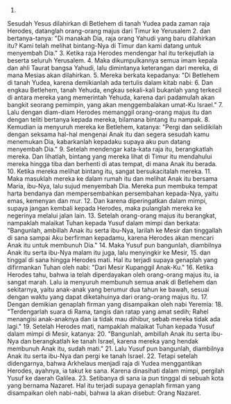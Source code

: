 1.
Sesudah Yesus dilahirkan di Betlehem di tanah Yudea pada zaman raja Herodes, datanglah orang-orang majus dari Timur ke Yerusalem
2.
dan bertanya-tanya: "Di manakah Dia, raja orang Yahudi yang baru dilahirkan itu? Kami telah melihat bintang-Nya di Timur dan kami datang untuk menyembah Dia."
3.
Ketika raja Herodes mendengar hal itu terkejutlah ia beserta seluruh Yerusalem.
4.
Maka dikumpulkannya semua imam kepala dan ahli Taurat bangsa Yahudi, lalu dimintanya keterangan dari mereka, di mana Mesias akan dilahirkan.
5.
Mereka berkata kepadanya: "Di Betlehem di tanah Yudea, karena demikianlah ada tertulis dalam kitab nabi:
6.
Dan engkau Betlehem, tanah Yehuda, engkau sekali-kali bukanlah yang terkecil di antara mereka yang memerintah Yehuda, karena dari padamulah akan bangkit seorang pemimpin, yang akan menggembalakan umat-Ku Israel."
7.
Lalu dengan diam-diam Herodes memanggil orang-orang majus itu dan dengan teliti bertanya kepada mereka, bilamana bintang itu nampak.
8.
Kemudian ia menyuruh mereka ke Betlehem, katanya: "Pergi dan selidikilah dengan seksama hal-hal mengenai Anak itu dan segera sesudah kamu menemukan Dia, kabarkanlah kepadaku supaya aku pun datang menyembah Dia."
9.
Setelah mendengar kata-kata raja itu, berangkatlah mereka. Dan lihatlah, bintang yang mereka lihat di Timur itu mendahului mereka hingga tiba dan berhenti di atas tempat, di mana Anak itu berada.
10.
Ketika mereka melihat bintang itu, sangat bersukacitalah mereka.
11.
Maka masuklah mereka ke dalam rumah itu dan melihat Anak itu bersama Maria, ibu-Nya, lalu sujud menyembah Dia. Mereka pun membuka tempat harta bendanya dan mempersembahkan persembahan kepada-Nya, yaitu emas, kemenyan dan mur.
12.
Dan karena diperingatkan dalam mimpi, supaya jangan kembali kepada Herodes, maka pulanglah mereka ke negerinya melalui jalan lain.
13.
Setelah orang-orang majus itu berangkat, nampaklah malaikat Tuhan kepada Yusuf dalam mimpi dan berkata: "Bangunlah, ambillah Anak itu serta ibu-Nya, larilah ke Mesir dan tinggallah di sana sampai Aku berfirman kepadamu, karena Herodes akan mencari Anak itu untuk membunuh Dia."
14.
Maka Yusuf pun bangunlah, diambilnya Anak itu serta ibu-Nya malam itu juga, lalu menyingkir ke Mesir,
15.
dan tinggal di sana hingga Herodes mati. Hal itu terjadi supaya genaplah yang difirmankan Tuhan oleh nabi: "Dari Mesir Kupanggil Anak-Ku."
16.
Ketika Herodes tahu, bahwa ia telah diperdayakan oleh orang-orang majus itu, ia sangat marah. Lalu ia menyuruh membunuh semua anak di Betlehem dan sekitarnya, yaitu anak-anak yang berumur dua tahun ke bawah, sesuai dengan waktu yang dapat diketahuinya dari orang-orang majus itu.
17.
Dengan demikian genaplah firman yang disampaikan oleh nabi Yeremia:
18.
"Terdengarlah suara di Rama, tangis dan ratap yang amat sedih; Rahel menangisi anak-anaknya dan ia tidak mau dihibur, sebab mereka tidak ada lagi."
19.
Setelah Herodes mati, nampaklah malaikat Tuhan kepada Yusuf dalam mimpi di Mesir, katanya:
20.
"Bangunlah, ambillah Anak itu serta ibu-Nya dan berangkatlah ke tanah Israel, karena mereka yang hendak membunuh Anak itu, sudah mati."
21.
Lalu Yusuf pun bangunlah, diambilnya Anak itu serta ibu-Nya dan pergi ke tanah Israel.
22.
Tetapi setelah didengarnya, bahwa Arkhelaus menjadi raja di Yudea menggantikan Herodes, ayahnya, ia takut ke sana. Karena dinasihati dalam mimpi, pergilah Yusuf ke daerah Galilea.
23.
Setibanya di sana ia pun tinggal di sebuah kota yang bernama Nazaret. Hal itu terjadi supaya genaplah firman yang disampaikan oleh nabi-nabi, bahwa Ia akan disebut: Orang Nazaret.